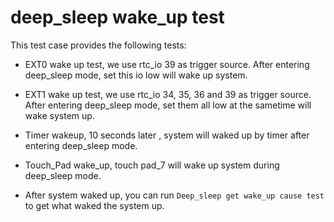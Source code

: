 # deep_sleep wake_up test

This test case provides the following tests:

- EXT0 wake up test, we use rtc_io 39 as trigger source. After entering deep_sleep mode, set this io low will wake up system.
         
- EXT1 wake up test, we use rtc_io 34, 35, 36 and 39 as trigger source. After entering deep_sleep mode, set them all low at the sametime will wake system up.

- Timer wakeup, 10 seconds later , system will waked up by timer after entering deep_sleep mode.

- Touch_Pad  wake_up, touch pad_7 will wake up system during deep_sleep mode.

- After system waked up, you can run `Deep_sleep get wake_up cause test` to get what waked the system up.    

